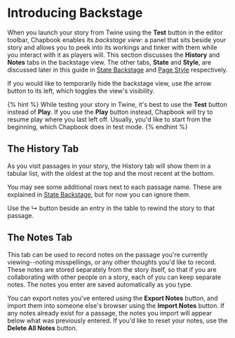 # Introducing Backstage

When you launch your story from Twine using the **Test** button in the editor toolbar, Chapbook enables its *backstage view*: a panel that sits beside your story and allows you to peek into its workings and tinker with them while you interact with it as players will. This section discusses the **History** and **Notes** tabs in the backstage view. The other tabs, **State** and **Style**, are discussed later in this guide in [State Backstage][state-backstage] and [Page Style][page-style] respectively.

If you would like to temporarily hide the backstage view, use the arrow button to its left, which toggles the view's visibility.

{% hint %}
While testing your story in Twine, it's best to use the **Test** button instead of **Play**. If you use the **Play** button instead, Chapbook will try to resume play where you last left off. Usually, you'd like to start from the beginning, which Chapbook does in test mode.
{% endhint %}

## The History Tab

As you visit passages in your story, the History tab will show them in a tabular list, with the oldest at the top and the most recent at the bottom.

You may see some additional rows next to each passage name. These are explained in [State Backstage][state-backstage], but for now you can ignore them.

Use the &#x21b3; button beside an entry in the table to rewind the story to that passage.

## The Notes Tab

This tab can be used to record notes on the passage you're currently viewing--noting misspellings, or any other thoughts you'd like to record. These notes are stored separately from the story itself, so that if you are collaborating with other people on a story, each of you can keep separate notes. The notes you enter are saved automatically as you type.

You can export notes you've entered using the **Export Notes** button, and import them into someone else's browser using the **Import Notes** button. If any notes already exist for a passage, the notes you import will appear below what was previously entered. If you'd like to reset your notes, use the **Delete All Notes** button.

[state-backstage]: ../state/backstage.md
[page-style]: ../customization/page-style.md
